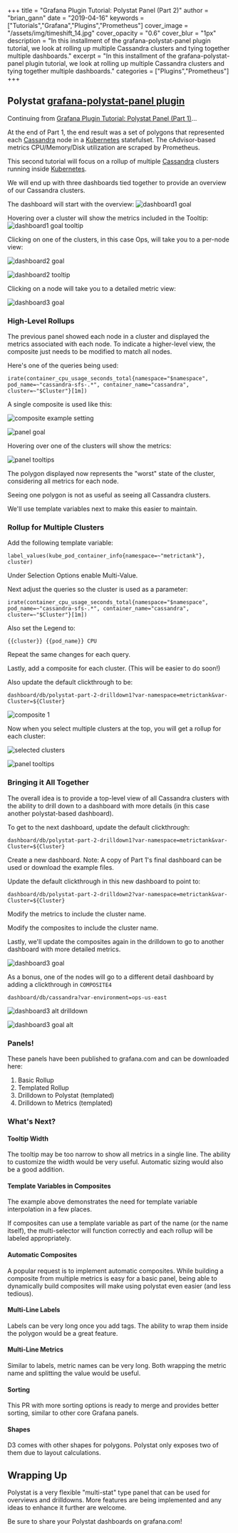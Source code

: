 +++
title = "Grafana Plugin Tutorial: Polystat Panel (Part 2)"
author = "brian_gann"
date = "2019-04-16"
keywords = ["Tutorials","Grafana","Plugins","Prometheus"]
cover_image = "/assets/img/timeshift_14.jpg"
cover_opacity = "0.6"
cover_blur = "1px"
description = "In this installment of the grafana-polystat-panel plugin tutorial, we look at rolling up multiple Cassandra clusters and tying together multiple dashboards."
excerpt = "In this installment of the grafana-polystat-panel plugin tutorial, we look at rolling up multiple Cassandra clusters and tying together multiple dashboards."
categories = ["Plugins","Prometheus"]
+++

## Polystat [grafana-polystat-panel plugin](https://grafana.com/plugins/grafana-polystat-panel)

Continuing from [Grafana Plugin Tutorial: Polystat Panel (Part 1)](https://grafana.com/blog/2019/04/02/grafana-plugin-tutorial-polystat-panel-part-1/)...

At the end of Part 1, the end result was a set of polygons that represented each [Cassandra](http://cassandra.apache.org/) node in a [Kubernetes](https://kubernetes.io) statefulset. The cAdvisor-based metrics CPU/Memory/Disk utilization are scraped by Prometheus.

This second tutorial will focus on a rollup of multiple [Cassandra](http://cassandra.apache.org/) clusters running inside [Kubernetes](https://kubernetes.io).

We will end up with three dashboards tied together to provide an overview of our Cassandra clusters.

The dashboard will start with the overview:
![dashboard1 goal](/assets/img/blog/plugins/grafana-polystat-panel/part2/polystat-part2-simple-rollup-render2.png)

Hovering over a cluster will show the metrics included in the Tooltip:
![dashboard1 goal tooltip](/assets/img/blog/plugins/grafana-polystat-panel/part2/polystat-part2-simple-rollup-render2-tooltip.png)

Clicking on one of the clusters, in this case Ops, will take you to a per-node view:

![dashboard2 goal](/assets/img/blog/plugins/grafana-polystat-panel/part2/polystat-part2-drilldown1.png)

![dashboard2 tooltip](/assets/img/blog/plugins/grafana-polystat-panel/part2/polystat-part2-drilldown1-tooltip.png)

Clicking on a node will take you to a detailed metric view:

![dashboard3 goal](/assets/img/blog/plugins/grafana-polystat-panel/part2/polystat-part2-drilldown2.png)

### High-Level Rollups

The previous panel showed each node in a cluster and displayed the metrics associated with each node. To indicate a higher-level view, the composite just needs to be modified to match all nodes.

Here's one of the queries being used:
```
irate(container_cpu_usage_seconds_total{namespace="$namespace", pod_name=~"cassandra-sfs-.*", container_name="cassandra", cluster=~"$Cluster"}[1m])
```

A single composite is used like this:

![composite example setting](/assets/img/blog/plugins/grafana-polystat-panel/part2/polystat-part2-simple-rollup.png)

![panel goal](/assets/img/blog/plugins/grafana-polystat-panel/part2/part2-simple-rollup-render2.png)

Hovering over one of the clusters will show the metrics:

![panel tooltips](/assets/img/blog/plugins/grafana-polystat-panel/part2/polystat-part2-simple-rollup-render2-tooltip.png)

The polygon displayed now represents the "worst" state of the cluster, considering all metrics for each node.

Seeing one polygon is not as useful as seeing all Cassandra clusters.

We'll use template variables next to make this easier to maintain.

### Rollup for Multiple Clusters

Add the following template variable:
```
label_values(kube_pod_container_info{namespace=~"metrictank"}, cluster)
```

Under Selection Options enable Multi-Value.

Next adjust the queries so the cluster is used as a parameter:
```
irate(container_cpu_usage_seconds_total{namespace="$namespace", pod_name=~"cassandra-sfs-.*", container_name="cassandra", cluster=~"$Cluster"}[1m])
```
Also set the Legend to:
```
{{cluster}} {{pod_name}} CPU
```

Repeat the same changes for each query.

Lastly, add a composite for each cluster. (This will be easier to do soon!)

Also update the default clickthrough to be:
```
dashboard/db/polystat-part-2-drilldown1?var-namespace=metrictank&var-Cluster=${Cluster}
```

![composite 1](/assets/img/blog/plugins/grafana-polystat-panel/part2/polystat-part2-drilldown1-alt-drilldown.png)

Now when you select multiple clusters at the top, you will get a rollup for each cluster:

![selected clusters](/assets/img/blog/plugins/grafana-polystat-panel/part2/polystat-part2-simple-rollup-render2.png)

![panel tooltips](/assets/img/blog/plugins/grafana-polystat-panel/part2/polystat-part2-simple-rollup-render2-tooltip.png)

### Bringing it All Together

The overall idea is to provide a top-level view of all Cassandra clusters with the ability to drill down to a dashboard with more details (in this case another polystat-based dashboard).

To get to the next dashboard, update the default clickthrough:

```
dashboard/db/polystat-part-2-drilldown1?var-namespace=metrictank&var-Cluster=${Cluster}
```


Create a new dashboard. Note: A copy of Part 1's final dashboard can be used or download the example files.

Update the default clickthrough in this new dashboard to point to:
```
dashboard/db/polystat-part-2-drilldown2?var-namespace=metrictank&var-Cluster=${Cluster}
```

Modify the metrics to include the cluster name.

Modify the composites to include the cluster name.

Lastly, we'll update the composites again in the drilldown to go to another dashboard with more detailed metrics.

![dashboard3 goal](/assets/img/blog/plugins/grafana-polystat-panel/part2/polystat-part2-drilldown2.png)

As a bonus, one of the nodes will go to a different detail dashboard by adding a clickthrough in `COMPOSITE4`

```
dashboard/db/cassandra?var-environment=ops-us-east
```

![dashboard3 alt drilldown](/assets/img/blog/plugins/grafana-polystat-panel/part2/polystat-part2-drilldown1-alt-drilldown.png)

![dashboard3 goal alt](/assets/img/blog/plugins/grafana-polystat-panel/part2/polystat-part2-drilldown2-alt.png)

### Panels!

These panels have been published to grafana.com and can be downloaded here:

1. Basic Rollup
2. Templated Rollup
3. Drilldown to Polystat (templated)
4. Drilldown to Metrics (templated)

### What's Next?

#### Tooltip Width

The tooltip may be too narrow to show all metrics in a single line. The ability to customize the width would be very useful. Automatic sizing would also be a good addition.

#### Template Variables in Composites

The example above demonstrates the need for template variable interpolation in a few places.

If composites can use a template variable as part of the name (or the name itself), the multi-selector will function correctly and each rollup will be labeled appropriately.

#### Automatic Composites

A popular request is to implement automatic composites. While building a composite from multiple metrics is easy for a basic panel, being able to dynamically build composites will make using polystat even easier (and less tedious).

#### Multi-Line Labels

Labels can be very long once you add tags. The ability to wrap them inside the polygon would be a great feature.

#### Multi-Line Metrics

Similar to labels, metric names can be very long. Both wrapping the metric name and splitting the value would be useful.

#### Sorting

This PR with more sorting options is ready to merge and provides better sorting, similar to other core Grafana panels.

#### Shapes

D3 comes with other shapes for polygons. Polystat only exposes two of them due to layout calculations.

## Wrapping Up

Polystat is a very flexible "multi-stat" type panel that can be used for overviews and drilldowns. More features are being implemented and any ideas to enhance it further are welcome.

Be sure to share your Polystat dashboards on grafana.com!

